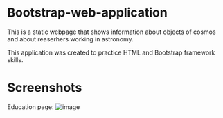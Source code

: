 # Bootstrap-web-application
This is a static webpage that shows information about objects of cosmos and about reaserhers working in astronomy.

This application was created to practice HTML and Bootstrap framework skills.

# Screenshots

Education page:
![image](https://user-images.githubusercontent.com/109473854/197022116-8da95153-21a9-4d6f-be59-6aac65bff8f9.png)

